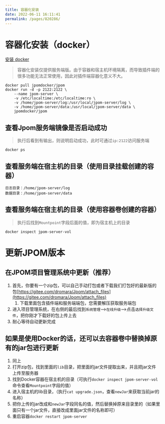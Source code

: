 ```yaml
---
title: 容器化安装
date: 2022-06-11 16:11:41
permalink: /pages/820286/
---
```



# 容器化安装（docker）

[安装 docker](/安装使用/安装/容器化安装.md)

> 容器化安装仅提供服务端版。由于容器和宿主机环境隔离，而导致插件端的很多功能无法正常使用，因此对插件端容器化意义不大。

```
docker pull jpomdocker/jpom
docker run -d -p 2122:2122 \
	--name jpom-server \
	-v /etc/localtime:/etc/localtime:ro \
	-v /home/jpom-server/log:/usr/local/jpom-server/log \
	-v /home/jpom-server/data:/usr/local/jpom-server/data \
	jpomdocker/jpom
```

## 查看Jpom服务端镜像是否启动成功

> 执行后看到有输出，则说明启动成功，此时可通过`ip:2122`访问服务端
```
docker ps
```

## 查看服务端在宿主机的目录（使用目录挂载创建的容器）
```
日志目录：/home/jpom-server/log
数据目录：/home/jpom-server/data
```

## 查看服务端在宿主机的目录（使用容器卷创建的容器）
> 执行后找到`Mountpoint`字段后面的值，即为宿主机上的目录
```
docker inspect jpom-server-vol
```

# 更新JPOM版本

## 在JPOM项目管理系统中更新（推荐）

1. 首先，你要有一个zip包，可以自己手动打包或者下载我们打包好的最新版的包[https://gitee.com/dromara/Jpom/attach_files](https://gitee.com/dromara/Jpom/attach_files)
    1. 下载里面包含插件端和服务端端包，您需要解压获取服务端包
2. 进入项目管理系统，在右侧的最后找到`系统管理`-->`在线升级`-->点击`选择升级文件`，把你刚才下载好的包上传上去
3. 耐心等待自动更新完成


## 如果是使用Docker的话，还可以去容器卷中替换掉原有的jar包进行更新

1. 同上
2. 打开zip包，找到里面的`lib`目录，把里面的jar文件提取出来，并且把jar文件上传至服务器
3. 找到Docker容器在宿主机的目录（可执行`docker inspect jpom-server-vol`命令查看`Mountpoint`字段的值）
4. 进入宿主机的lib目录，（执行`cat upgrade.json`，查看`newJar`来获取当前jar的名称）
5. 把你上传的jar改成和`newJar`字段同名的值，然后替换掉原来目录里的（如果里面只有一个jar文件，直接改成里面jar文件的名称即可）
6. 重启容器`docker restart jpom-server`
